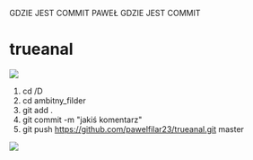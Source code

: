 GDZIE JEST COMMIT PAWEŁ
GDZIE JEST 
COMMIT




# trueanal

![](http://giphygifs.s3.amazonaws.com/media/mCzGEL95umeyY/giphy.gif)



1) cd /D
2) cd ambitny_filder
3) git add .
4) git commit -m "jakiś komentarz"
5) git push https://github.com/pawelfilar23/trueanal.git master


![](
https://media.giphy.com/media/hO7Fa5QlCnE3u/giphy.gif)
